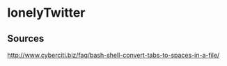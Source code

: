 # lonelyTwitter

## Sources

http://www.cyberciti.biz/faq/bash-shell-convert-tabs-to-spaces-in-a-file/

